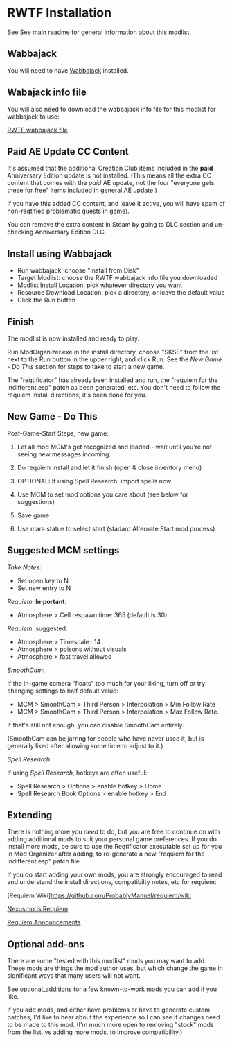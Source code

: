
# RWTF Installation

See See [main readme](readme3.md) for general information about this modlist.


## Wabbajack

You will need to have [Wabbajack](https://www.wabbajack.org/) installed. 

## Wabajack info file

You will also need to download the wabbajack info file for this modlist for wabbajack to use:

[RWTF wabbajack file](https://github.com/billpatterson/modding/blob/main/rwtf-modlist/wabbajack/)


## Paid AE Update CC Content

It's assumed that the additional Creation Club items included in the **paid** Anniversary Edition update is not installed. (This means all the extra CC content that comes with the _paid_ AE update, not the four "everyone gets these for free" items included in general AE update.)

If you have this added CC content, and leave it active, you will have spam of non-reqtified problematic quests in game).

You can remove the extra content in Steam by going to DLC section and un-checking Anniversary Edition DLC.


## Install using Wabbajack

- Run wabbajack, choose "Install from Disk"
- Target Modlist: choose the RWTF wabbajack info file you downloaded
- Modlist Install Location: pick whatever directory you want
- Resource Download Location: pick a directory, or leave the default value
- Click the Run button 
 

## Finish 

The modlist is now installed and ready to play. 

Run ModOrganizer.exe in the install directory, choose "SKSE" from the list next to the Run button in the upper right, and click Run. See the _New Game - Do This_ section for steps to take to start a new game.

The "reqtificator" has already been installed and run, the "requiem for the indifferent.esp" patch as been generated, etc. You don't need to follow the requiem install directions; it's been done for you. 

## New Game - Do This

Post-Game-Start Steps, new game:

1. Let all mod MCM's get recognized and loaded - wait until you're not seeing new messages incoming.

1. Do requiem install and let it finish (open & close inventory menu)

1. OPTIONAL: If using Spell Research: import spells now

1. Use MCM to set mod options you care about (see below for suggestions)  

1. Save game

1. Use mara statue to select start (stadard Alternate Start mod process)


## Suggested MCM settings


_Take Notes:_

- Set open key to N
- Set new entry to N

_Requiem_: **Important**: 

- Atmosphere > Cell respawn time: 365 (default is 30)

_Requiem_: suggested:

- Atmosphere > Timescale : 14  
- Atmosphere > poisons without visuals  
- Atmosphere > fast travel allowed  

_SmoothCam_:  

If the in-game camera "floats" too much for your liking, turn off or try changing settings to half default value:  
- MCM > SmoothCam > Third Person > Interpolation > Min Follow Rate
- MCM > SmoothCam > Third Person > Interpolation > Max Follow Rate.

If that's still not enough, you can disable SmoothCam entirely.

(SmoothCam can be jarring for people who have never used it, but is generally liked after allowing some time to adjust to it.)


_Spell Research_:  

If using _Spell Research_, hotkeys are often useful:
- Spell Research > Options > enable hotkey > Home  
- Spell Research Book Options > enable hotkey > End  


## Extending

There is nothing more you _need_ to do, but you are free to continue on with adding additional mods to suit your personal game preferences. If you do install more mods, be sure to use the Reqtificator executable set up for you in Mod Organizer after adding, to re-generate a new "requiem for the indifferent.esp" patch file. 

If you do start adding  your own mods, you are strongly encouraged to read and understand the install directions, compatibilty notes, etc for requiem:

[Requiem Wiki]https://github.com/ProbablyManuel/requiem/wiki

[Nexusmods Requiem](https://www.nexusmods.com/skyrimspecialedition/mods/60888)

[Requiem Announcements](https://probablymanuel.github.io/requiem/)


## Optional add-ons

There are some "tested with this modlist" mods you may want to add. These mods are things the mod author uses, but which change the game in significant ways that many users will not want.

See [optional_additions](./docs/optional_additions.md) for a few known-to-work mods you can add if you like. 

If you add mods, and either have problems or have to generate custom patches, I'd like to hear about the experience so I can see if changes need to be made to this mod. (I'm much more open to removing "stock" mods from the list, vs adding more mods, to improve compatibility.)

